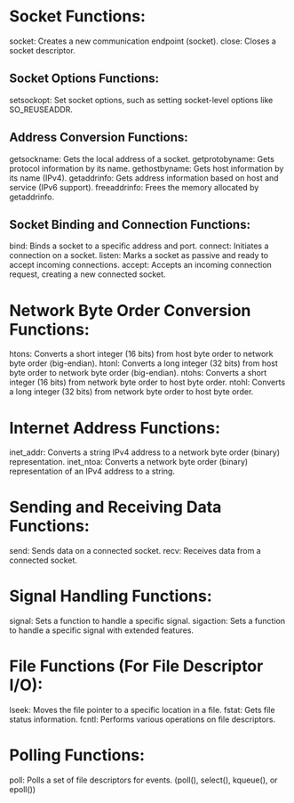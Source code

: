 #	Socket Functions:
socket:	Creates a new communication endpoint (socket).
close:	Closes a socket descriptor.
##	Socket Options Functions:
setsockopt:	Set socket options, such as setting socket-level options like SO_REUSEADDR.
##	Address Conversion Functions:
getsockname:	Gets the local address of a socket.
getprotobyname:	Gets protocol information by its name.
gethostbyname:	Gets host information by its name (IPv4).
getaddrinfo:	Gets address information based on host and service (IPv6 support).
freeaddrinfo:	Frees the memory allocated by getaddrinfo.
##	Socket Binding and Connection Functions:
bind:	Binds a socket to a specific address and port.
connect:	Initiates a connection on a socket.
listen:	Marks a socket as passive and ready to accept incoming connections.
accept:	Accepts an incoming connection request, creating a new connected socket.

#	Network Byte Order Conversion Functions:
htons:	Converts a short integer (16 bits) from host byte order to network byte order (big-endian).
htonl:	Converts a long integer (32 bits) from host byte order to network byte order (big-endian).
ntohs:	Converts a short integer (16 bits) from network byte order to host byte order.
ntohl:	Converts a long integer (32 bits) from network byte order to host byte order.

#	Internet Address Functions:
inet_addr:	Converts a string IPv4 address to a network byte order (binary) representation.
inet_ntoa:	Converts a network byte order (binary) representation of an IPv4 address to a string.

#	Sending and Receiving Data Functions:
send:	Sends data on a connected socket.
recv:	Receives data from a connected socket.

#	Signal Handling Functions:
signal:	Sets a function to handle a specific signal.
sigaction:	Sets a function to handle a specific signal with extended features.

#	File Functions (For File Descriptor I/O):
lseek:	Moves the file pointer to a specific location in a file.
fstat:	Gets file status information.
fcntl:	Performs various operations on file descriptors.

#	Polling Functions:
poll:	Polls a set of file descriptors for events.
	(poll(), select(), kqueue(), or epoll())
